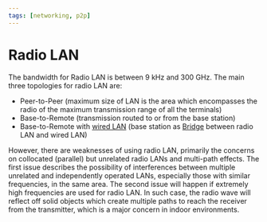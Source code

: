 ```yaml
---
tags: [networking, p2p]
---
```


# Radio LAN

The bandwidth for Radio LAN is between 9 kHz and 300 GHz. The main three
topologies for radio LAN are:
- Peer-to-Peer (maximum size of LAN is the area which encompasses the radio of
  the maximum transmission range of all the terminals)
- Base-to-Remote (transmission routed to or from the base station)
- Base-to-Remote with [wired LAN](202207051554.md) (base station as
  [Bridge](202207051851.md) between radio LAN and wired LAN)

However, there are weaknesses of using radio LAN, primarily the concerns on
collocated (parallel) but unrelated radio LANs and multi-path effects. The first
issue describes the possibility of interferences between multiple unrelated and
independently operated LANs, especially those with similar frequencies, in the
same area. The second issue will happen if extremely high frequencies are used
for radio LAN. In such case, the radio wave will reflect off solid objects which
create multiple paths to reach the receiver from the transmitter, which is a
major concern in indoor environments.
